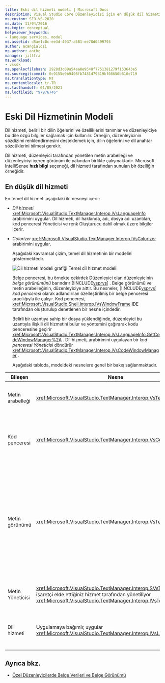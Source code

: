 ```yaml
---
title: Eski dil hizmeti modeli | Microsoft Docs
description: Visual Studio Core Düzenleyicisi için en düşük dil hizmetinin bu modelini kendi dil hizmetinizi oluşturmaya yönelik bir kılavuz olarak kullanın.
ms.custom: SEO-VS-2020
ms.date: 11/04/2016
ms.topic: conceptual
helpviewer_keywords:
- language services, model
ms.assetid: d8ae1c0c-ee3d-4937-a581-ee78d0499793
author: acangialosi
ms.author: anthc
manager: jillfra
ms.workload:
- vssdk
ms.openlocfilehash: 2928d3c09a54ea8e9548f7751381279f153643e5
ms.sourcegitcommit: 0c9155e9b9408fb7481d79319bf08650b610e719
ms.translationtype: MT
ms.contentlocale: tr-TR
ms.lasthandoff: 01/05/2021
ms.locfileid: "97876746"
---
```

# <a name="model-of-a-legacy-language-service"></a>Eski Dil Hizmetinin Modeli
Dil hizmeti, belirli bir dilin öğelerini ve özelliklerini tanımlar ve düzenleyiciye bu dile özgü bilgiler sağlamak için kullanılır. Örneğin, düzenleyicinin sözdizimi renklendirmesini desteklemek için, dilin öğelerini ve dil anahtar sözcüklerini bilmesi gerekir.

 Dil hizmeti, düzenleyici tarafından yönetilen metin arabelleği ve düzenleyiciyi içeren görünüm ile yakından birlikte çalışmaktadır. Microsoft IntelliSense **hızlı bilgi** seçeneği, dil hizmeti tarafından sunulan bir özelliğin örneğidir.

## <a name="a-minimal-language-service"></a>En düşük dil hizmeti
 En temel dil hizmeti aşağıdaki iki nesneyi içerir:

- *Dil hizmeti* <xref:Microsoft.VisualStudio.TextManager.Interop.IVsLanguageInfo> arabirimini uygular. Dil hizmeti, dil hakkında, adı, dosya adı uzantıları, kod penceresi Yöneticisi ve renk Oluşturucu dahil olmak üzere bilgiler içerir.

- *Colorizer* <xref:Microsoft.VisualStudio.TextManager.Interop.IVsColorizer> arabirimini uygular.

  Aşağıdaki kavramsal çizim, temel dil hizmetinin bir modelini göstermektedir.

  ![Dil hizmeti modeli grafiği](../../extensibility/media/vslanguageservicemodel.gif "vsLanguageServiceModel") Temel dil hizmet modeli

  Belge penceresi, bu örnekte çekirdek Düzenleyici olan düzenleyicinin *belge görünümünü* barındırır [!INCLUDE[vsprvs](../../code-quality/includes/vsprvs_md.md)] . Belge görünümü ve metin arabelleğinin, düzenleyiciye aittir. Bu nesneler, [!INCLUDE[vsprvs](../../code-quality/includes/vsprvs_md.md)] *kod penceresi* olarak adlandırılan özelleştirilmiş bir belge penceresi aracılığıyla ile çalışır. Kod penceresi, <xref:Microsoft.VisualStudio.Shell.Interop.IVsWindowFrame> IDE tarafından oluşturulup denetlenen bir nesne içindedir.

  Belirli bir uzantıya sahip bir dosya yüklendiğinde, düzenleyici bu uzantıyla ilişkili dil hizmetini bulur ve yöntemini çağırarak kodu penceresine geçirir <xref:Microsoft.VisualStudio.TextManager.Interop.IVsLanguageInfo.GetCodeWindowManager%2A> . Dil hizmeti, arabirimini uygulayan bir *kod penceresi Yöneticisi* döndürür <xref:Microsoft.VisualStudio.TextManager.Interop.IVsCodeWindowManager> .

  Aşağıdaki tabloda, modeldeki nesnelere genel bir bakış sağlanmaktadır.

| Bileşen | Nesne | İşlev |
|------------------| - | - |
| Metin arabelleği | <xref:Microsoft.VisualStudio.TextManager.Interop.VsTextBuffer> | Unicode okuma/yazma metin akışı. Metnin diğer kodlamaları kullanabilmesi mümkündür. |
| Kod penceresi | <xref:Microsoft.VisualStudio.TextManager.Interop.VsCodeWindow> | Bir veya daha fazla metin görünümü içeren bir belge penceresi. [!INCLUDE[vsprvs](../../code-quality/includes/vsprvs_md.md)]Birden çok belge arabirimi (MDI) modundayken, kod penceresi BIR MDI alt öğesidir. |
| Metin görünümü | <xref:Microsoft.VisualStudio.TextManager.Interop.VsTextView> | Kullanıcının klavye ve fareyi kullanarak gezinerek metin görüntülemesine imkan tanıyan bir pencere. Kullanıcıya düzenleyici olarak bir metin görünümü görüntülenir. Metin görünümlerini normal düzenleyici pencereleri, çıkış penceresi ve acil pencere ' de kullanabilirsiniz. Ayrıca, bir kod penceresi içinde bir veya daha fazla metin görünümü yapılandırabilirsiniz. |
| Metin Yöneticisi | <xref:Microsoft.VisualStudio.TextManager.Interop.SVsTextManager>Bir işaretçi elde ettiğiniz hizmet tarafından yönetiliyor <xref:Microsoft.VisualStudio.TextManager.Interop.IVsTextManager> | Daha önce açıklanan tüm bileşenler tarafından paylaşılan ortak bilgileri tutan bir bileşen. |
| Dil hizmeti | Uygulamaya bağımlı; uygular <xref:Microsoft.VisualStudio.TextManager.Interop.IVsLanguageInfo> | Düzenleyiciyi sözdizimi vurgulama, ifade tamamlama ve ayraç eşleştirme gibi dile özgü bilgilerle sağlayan bir nesne. |

## <a name="see-also"></a>Ayrıca bkz.
- [Özel Düzenleyicilerde Belge Verileri ve Belge Görünümü](../../extensibility/document-data-and-document-view-in-custom-editors.md)

